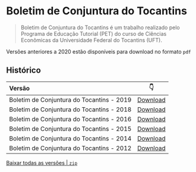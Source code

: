 # Boletim de Conjuntura do Tocantins

> Boletim de Conjuntura do Tocantins é um trabalho realizado pelo Programa de Educação Tutorial (PET) do curso de Ciências Econômicas da Universidade Federal do Tocantins (UFT).

Versões anteriores a 2020 estão disponíveis para download no formato `pdf`

## Histórico

| Versão                                    | 👇                                            |
|:------------------------------------------|:---------------------------------------------:|
| Boletim de Conjuntura do Tocantins - 2019 | [Download](../../raw/master/boletim_2019.pdf) |
| Boletim de Conjuntura do Tocantins - 2018 | [Download](../../raw/master/boletim_2018.pdf) |
| Boletim de Conjuntura do Tocantins - 2016 | [Download](../../raw/master/boletim_2016.pdf) |
| Boletim de Conjuntura do Tocantins - 2015 | [Download](../../raw/master/boletim_2015.pdf) |
| Boletim de Conjuntura do Tocantins - 2014 | [Download](../../raw/master/boletim_2014.pdf) |
| Boletim de Conjuntura do Tocantins - 2012 | [Download](../../raw/master/boletim_2012.pdf) |


[Baixar todas as versões | `zip`](../../archive/master.zip)